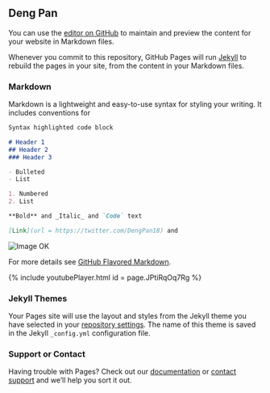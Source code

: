 ## Deng Pan

You can use the [editor on GitHub](https://github.com/DengPan012/dengpan012.github.io/edit/main/index.md) to maintain and preview the content for your website in Markdown files.

Whenever you commit to this repository, GitHub Pages will run [Jekyll](https://jekyllrb.com/) to rebuild the pages in your site, from the content in your Markdown files.

### Markdown

Markdown is a lightweight and easy-to-use syntax for styling your writing. It includes conventions for

```markdown
Syntax highlighted code block

# Header 1
## Header 2
### Header 3

- Bulleted
- List

1. Numbered
2. List

**Bold** and _Italic_ and `Code` text

[Link](url = https://twitter.com/DengPan18) and 
```
![Image](https://upload.wikimedia.org/wikipedia/commons/thumb/6/6b/HwithBrevebelow.png/440px-HwithBrevebelow.png)
OK

For more details see [GitHub Flavored Markdown](https://guides.github.com/features/mastering-markdown/).

{% include youtubePlayer.html id = page.JPtiRqOq7Rg %}

### Jekyll Themes

Your Pages site will use the layout and styles from the Jekyll theme you have selected in your [repository settings](https://github.com/DengPan012/dengpan012.github.io/settings/pages). The name of this theme is saved in the Jekyll `_config.yml` configuration file.

### Support or Contact

Having trouble with Pages? Check out our [documentation](https://docs.github.com/categories/github-pages-basics/) or [contact support](https://support.github.com/contact) and we’ll help you sort it out.

